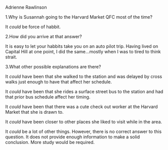 Adrienne Rawlinson


1.Why is Susannah going to the Harvard Market QFC most of the time?

It *could* be force of habbit. 

2.How did you arrive at that answer?

It is easy to let your habbits take you on an auto pilot trip. Having lived on Capital Hill at one point, I did the same...mostly when I was to tired to think strait.

3.What other possible explanations are there?

It *could* have been that she walked to the station and was delayed by cross walks just enough to have that affect her schedule.

It *could* have been that she rides a surface street bus to the station and had that prior bus schedule affect her timing.

It *could* have been that there was a cute check out worker at the Harvard Market that she is drawn to.

It *could* have been closer to other places she liked to visit while in the area.

It *could* be a lot of other things. However, there is no correct answer to this question. It does not provide enough information to make a solid conclusion. More study would be required. 
